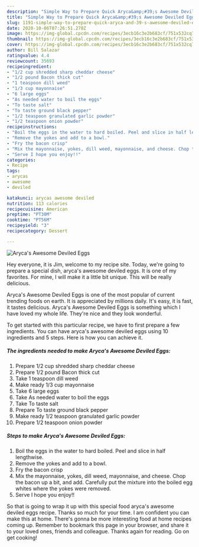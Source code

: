 ```yaml
---
description: "Simple Way to Prepare Quick Aryca&amp;#39;s Awesome Deviled Eggs"
title: "Simple Way to Prepare Quick Aryca&amp;#39;s Awesome Deviled Eggs"
slug: 1191-simple-way-to-prepare-quick-aryca-and-39-s-awesome-deviled-eggs
date: 2020-10-06T07:26:51.278Z
image: https://img-global.cpcdn.com/recipes/3ecb16c3e2b683cf/751x532cq70/arycas-awesome-deviled-eggs-recipe-main-photo.jpg
thumbnail: https://img-global.cpcdn.com/recipes/3ecb16c3e2b683cf/751x532cq70/arycas-awesome-deviled-eggs-recipe-main-photo.jpg
cover: https://img-global.cpcdn.com/recipes/3ecb16c3e2b683cf/751x532cq70/arycas-awesome-deviled-eggs-recipe-main-photo.jpg
author: Bill Salazar
ratingvalue: 4.4
reviewcount: 35693
recipeingredient:
- "1/2 cup shredded sharp cheddar cheese"
- "1/2 pound Bacon thick cut"
- "1 teaspoon dill weed"
- "1/3 cup mayonnaise"
- "6 large eggs"
- "As needed water to boil the eggs"
- "To taste salt"
- "To taste ground black pepper"
- "1/2 teaspoon granulated garlic powder"
- "1/2 teaspoon onion powder"
recipeinstructions:
- "Boil the eggs in the water to hard boiled. Peel and slice in half lengthwise."
- "Remove the yokes and add to a bowl."
- "Fry the bacon crisp"
- "Mix the mayonnaise, yokes, dill weed, mayonnaise, and cheese. Chop the bacon up a bit, and add. Carefully put the mixture into the boiled egg whites where the yokes were removed."
- "Serve I hope you enjoy!!"
categories:
- Recipe
tags:
- arycas
- awesome
- deviled

katakunci: arycas awesome deviled 
nutrition: 113 calories
recipecuisine: American
preptime: "PT30M"
cooktime: "PT56M"
recipeyield: "3"
recipecategory: Dessert

---
```



![Aryca&#39;s Awesome Deviled Eggs](https://img-global.cpcdn.com/recipes/3ecb16c3e2b683cf/751x532cq70/arycas-awesome-deviled-eggs-recipe-main-photo.jpg)

Hey everyone, it is Jim, welcome to my recipe site. Today, we're going to prepare a special dish, aryca&#39;s awesome deviled eggs. It is one of my favorites. For mine, I will make it a little bit unique. This will be really delicious.

Aryca&#39;s Awesome Deviled Eggs is one of the most popular of current trending foods on earth. It is appreciated by millions daily. It's easy, it is fast, it tastes delicious. Aryca&#39;s Awesome Deviled Eggs is something which I have loved my whole life. They're nice and they look wonderful.




To get started with this particular recipe, we have to first prepare a few ingredients. You can have aryca&#39;s awesome deviled eggs using 10 ingredients and 5 steps. Here is how you can achieve it.

<!--inarticleads1-->

##### The ingredients needed to make Aryca&#39;s Awesome Deviled Eggs:

1. Prepare 1/2 cup shredded sharp cheddar cheese
1. Prepare 1/2 pound Bacon thick cut
1. Take 1 teaspoon dill weed
1. Make ready 1/3 cup mayonnaise
1. Take 6 large eggs
1. Take As needed water to boil the eggs
1. Take To taste salt
1. Prepare To taste ground black pepper
1. Make ready 1/2 teaspoon granulated garlic powder
1. Prepare 1/2 teaspoon onion powder




<!--inarticleads2-->

##### Steps to make Aryca&#39;s Awesome Deviled Eggs:

1. Boil the eggs in the water to hard boiled. Peel and slice in half lengthwise.
1. Remove the yokes and add to a bowl.
1. Fry the bacon crisp
1. Mix the mayonnaise, yokes, dill weed, mayonnaise, and cheese. Chop the bacon up a bit, and add. Carefully put the mixture into the boiled egg whites where the yokes were removed.
1. Serve I hope you enjoy!!




So that is going to wrap it up with this special food aryca&#39;s awesome deviled eggs recipe. Thanks so much for your time. I am confident you can make this at home. There's gonna be more interesting food at home recipes coming up. Remember to bookmark this page in your browser, and share it to your loved ones, friends and colleague. Thanks again for reading. Go on get cooking!
